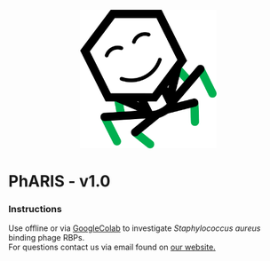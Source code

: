 <p align="center"><img src="https://raw.githubusercontent.com/JKrusche1/PhARIS/main/data/phage_logo.png" height="250"/></p>

# PhARIS - v1.0
### Instructions
Use offline or via [GoogleColab](https://colab.research.google.com/github/JKrusche1/PhARIS/blob/main/PhARIS.ipynb) to investigate _Staphylococcus aureus_ binding phage RBPs.\
For questions contact us via email found on [our website.](https://uni-tuebingen.de/fakultaeten/mathematisch-naturwissenschaftliche-fakultaet/fachbereiche/interfakultaere-einrichtungen/imit/arbeitsgruppen/infektionsbiologie/ag-peschel/)

